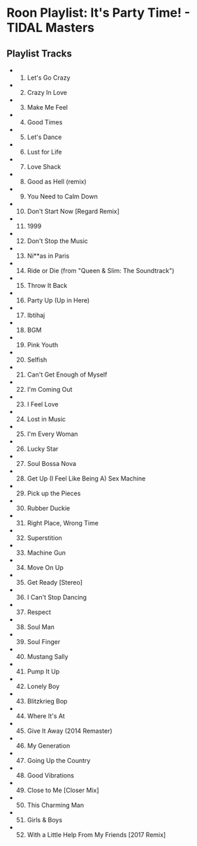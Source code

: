 # Roon Playlist: It's Party Time! - TIDAL Masters

## Playlist Tracks


- 1. Let's Go Crazy
- 2. Crazy In Love
- 3. Make Me Feel
- 4. Good Times
- 5. Let's Dance
- 6. Lust for Life
- 7. Love Shack
- 8. Good as Hell (remix)
- 9. You Need to Calm Down
- 10. Don't Start Now [Regard Remix]
- 11. 1999
- 12. Don't Stop the Music
- 13. Ni**as in Paris
- 14. Ride or Die (from "Queen & Slim: The Soundtrack")
- 15. Throw It Back
- 16. Party Up (Up in Here)
- 17. Ibtihaj
- 18. BGM
- 19. Pink Youth
- 20. Selfish
- 21. Can't Get Enough of Myself
- 22. I'm Coming Out
- 23. I Feel Love
- 24. Lost in Music
- 25. I'm Every Woman
- 26. Lucky Star
- 27. Soul Bossa Nova
- 28. Get Up (I Feel Like Being A) Sex Machine
- 29. Pick up the Pieces
- 30. Rubber Duckie
- 31. Right Place, Wrong Time
- 32. Superstition
- 33. Machine Gun
- 34. Move On Up
- 35. Get Ready [Stereo]
- 36. I Can't Stop Dancing
- 37. Respect
- 38. Soul Man
- 39. Soul Finger
- 40. Mustang Sally
- 41. Pump It Up
- 42. Lonely Boy
- 43. Blitzkrieg Bop
- 44. Where It's At
- 45. Give It Away (2014 Remaster)
- 46. My Generation
- 47. Going Up the Country
- 48. Good Vibrations
- 49. Close to Me [Closer Mix]
- 50. This Charming Man
- 51. Girls & Boys
- 52. With a Little Help From My Friends [2017 Remix]

